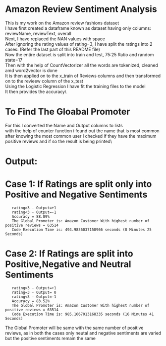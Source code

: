 # Amazon Review Sentiment Analysis
This is my work on the Amazon review fashions dataset\
I have first created a dataframe known as dataset having only columns: reviewName, reviewText, overall\
Next, I have replaced the NAN values with space\
After ignoring the rating values of rating=3, I have split the ratings into 2 cases: (Refer the last part of this README file)\
Now the entire dataset is split into train and test, 75:25 Ratio and random state=17\
Then with the help of CountVectorizer all the words are tokenized, cleaned amd word2vector is done\
It is then applied on to the x_train of Reviews columns and then transformed on to the revieew column of the x_test\
Using the Logistic Regression I have fit the training files to the model\
It then provides the accuracy\
# To Find The Gloabal Promoter 
For this I converted the Name and Output columns to lists\
with the help of counter function i found out the name that is most common\
after knowing the most common user I checked if they have the maximum positive reviews and if so the result is being printed\
# Output:
# Case 1: If Ratings are split only into Positive and Negative Sentiments
       rating>3 - Output=+1
       rating<3 - Output=-1
       Accuracy = 88.89%
       The Global Promoter is: Amazon Customer With highest number of positive reviews = 63514
       Code Execution Time is: 494.9836037158966 seconds (8 Minutes 25 Seconds)
# Case 2: If Ratings are split into Positive,Negative and Neutral Sentiments
       rating>3 - Output=+1
       rating=3 - Output= 0
       rating<3 - Output=-1
       Accuracy = 83.52%
       The Global Promoter is: Amazon Customer With highest number of positive reviews = 63514
       Code Execution Time is: 985.1667013168335 seconds (16 Minutes 41 Seconds)
The Global Promoter will be same with the same number of positive reviews, as in both the cases only neutal and negative sentiments are varied but the positive sentiments remain the same       

